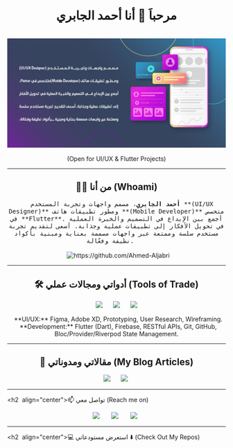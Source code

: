 <h1 align="center"> مرحباَ 👋 أنا أحمد الجابري </h1>
<div align="center">
  <img src="https://github.com/ahmedaljaberi606/ahmedaljaberi606/blob/db70bc4c1dbc8a3a5d378ca108eb311570a108b6/ahmedaljaberi606.jpg" alt="header"/>
</div>
<p align="center"> (Open for UI/UX & Flutter Projects)</p>

---

<h2 align="center"> 👨‍💻 من أنا (Whoami)</h2>
<p align="center">
  <samp>
  <strong>أحمد الجابري</strong>، مصمم واجهات وتجربة المستخدم **(UI/UX Designer)** ومطور تطبيقات هاتف **(Mobile Developer)** متخصص في **Flutter**. أجمع بين الإبداع في التصميم والخبرة العملية في تحويل الأفكار إلى تطبيقات عملية وجذابة. أسعى لتقديم تجربة مستخدم سلسة وممتعة عبر واجهات مصممة بعناية ومبنية بأكواد نظيفة وفعّالة.
  </samp>
  <br> <br>
  <img src="https://komarev.com/ghpvc/?username=ahmedaljaberi606" alt="https://github.com/Ahmed-Aljabri" />
</p>

---

<h2 align="center"> 🛠️ أدواتي ومجالات عملي (Tools of Trade)</h2>
<p align="center">
  <img src="https://img.shields.io/badge/Flutter-%2302569B.svg?&style=for-the-badge&logo=Flutter&logoColor=white" />&nbsp;&nbsp;&nbsp;
  <img src="https://img.shields.io/badge/Dart-%230175C2.svg?&style=for-the-badge&logo=dart&logoColor=white" />&nbsp;&nbsp;&nbsp;
  <img src="https://img.shields.io/badge/Figma-%23F24E1E.svg?&style=for-the-badge&logo=figma&logoColor=white" />&nbsp;&nbsp;
</p>
<p align="center">
  **UI/UX:** Figma, Adobe XD, Prototyping, User Research, Wireframing. <br>
  **Development:** Flutter (Dart), Firebase, RESTful APIs, Git, GitHub, Bloc/Provider/Riverpod State Management.
</p>

---

<h2 align="center"> 📰 مقالاتي ومدوناتي (My Blog Articles)</h2>
<p align="center" align='right'>
  <a target="_blank"href="[ضع رابط مدونتك هنا]"><img src="https://img.shields.io/badge/Medium%20-%231572B6.svg?&style=for-the-badge&logo=medium&logoColor=white" /></a>&nbsp;&nbsp;&nbsp;
  <a target="_blank"href="[ضع رابط Dev.to أو منصة أخرى]"><img src="https://img.shields.io/badge/dev.to-%2312100E.svg?&style=for-the-badge&logo=dev.to&logoColor=white" /></a>&nbsp;&nbsp;&nbsp;
</p>

---

<h2  align="center">📫 تواصل معي (Reach me on)</h2>
<p align="center">
  <a target="_blank"href="[ضع رابط LinkedIn الخاص بك]"><img src="https://img.shields.io/badge/linkedin-%230077B5.svg?&style=for-the-badge&logo=linkedin&logoColor=white" /></a>&nbsp;&nbsp;&nbsp;&nbsp;
  <a target="_blank"href="[ضع رابط Twitter الخاص بك]"><img src="https://img.shields.io/badge/twitter-%231DA1F2.svg?&style=for-the-badge&logo=twitter&logoColor=white" /></a>&nbsp;&nbsp;&nbsp;&nbsp;
  <a href="mailto:[ahmedaljaberi606@gmail.com]?subject=Hello%20Ahmed,%20From%20Github"><img src="https://img.shields.io/badge/gmail-%23D14836.svg?&style=for-the-badge&logo=gmail&logoColor=white" /></a>&nbsp;&nbsp;&nbsp;&nbsp;
</p>

---

<h2  align="center">💻 استعرض مستودعاتي ⬇️ (Check Out My Repos)</h2>
